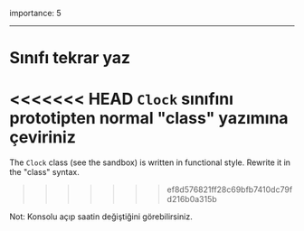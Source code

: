 importance: 5

---

# Sınıfı tekrar yaz

<<<<<<< HEAD
`Clock` sınıfını prototipten normal "class" yazımına çeviriniz
=======
The `Clock` class (see the sandbox) is written in functional style. Rewrite it in the "class" syntax.
>>>>>>> ef8d576821ff28c69bfb7410dc79fd216b0a315b

Not: Konsolu açıp saatin değiştiğini görebilirsiniz.

